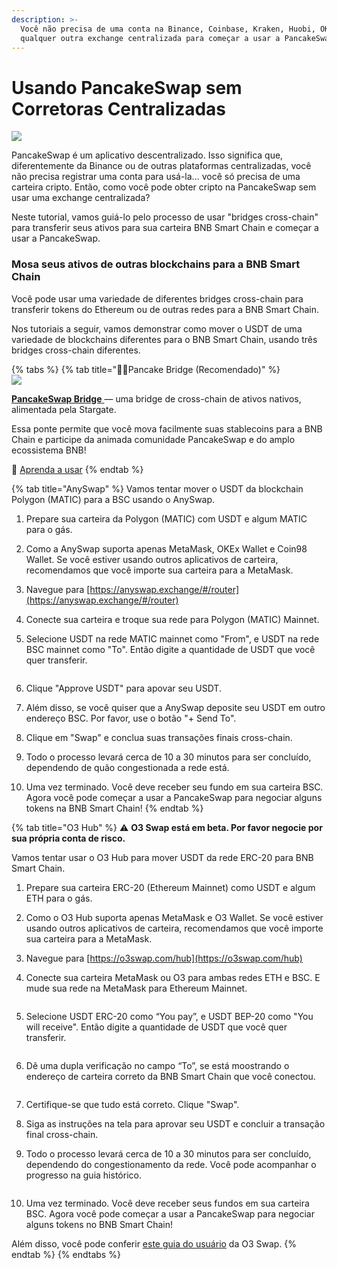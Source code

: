 ```yaml
---
description: >-
  Você não precisa de uma conta na Binance, Coinbase, Kraken, Huobi, OKEx ou
  qualquer outra exchange centralizada para começar a usar a PancakeSwap!
---
```


# Usando PancakeSwap sem Corretoras Centralizadas

![](<../.gitbook/assets/how-to-pancakeswap-without-cex-header (1) (1).png>)

PancakeSwap é um aplicativo descentralizado. Isso significa que, diferentemente da Binance ou de outras plataformas centralizadas, você não precisa registrar uma conta para usá-la... você só precisa de uma carteira cripto. Então, como você pode obter cripto na PancakeSwap sem usar uma exchange centralizada?&#x20;

Neste tutorial, vamos guiá-lo pelo processo de usar "bridges cross-chain" para transferir seus ativos para sua carteira BNB Smart Chain e começar a usar a PancakeSwap.

### **Mosa seus ativos de outras blockchains para a BNB Smart Chain**

Você pode usar uma variedade de diferentes bridges cross-chain para transferir tokens do Ethereum ou de outras redes para a BNB Smart Chain.&#x20;

Nos tutoriais a seguir, vamos demonstrar como mover o USDT de uma variedade de blockchains diferentes para o BNB Smart Chain, usando três bridges cross-chain diferentes.

{% tabs %}
{% tab title="🥞🌉Pancake Bridge (Recomendado)" %}
\
![](<../.gitbook/assets/image (5).png>)

[**PancakeSwap Bridge** ](http://bridge.pancakeswap.finance/)— uma bridge de cross-chain de ativos nativos, alimentada pela Stargate.&#x20;

Essa ponte permite que você mova facilmente suas stablecoins para a BNB Chain e participe da animada comunidade PancakeSwap e do amplo ecossistema BNB!&#x20;

📖 [Aprenda a usar](https://medium.com/pancakeswap/lan%C3%A7amento-da-bridge-da-pancakeswap-uma-parceria-com-a-stargate-e2a38612270b)
{% endtab %}

{% tab title="AnySwap" %}
Vamos tentar mover o USDT da blockchain Polygon (MATIC) para a BSC usando o AnySwap.

1. Prepare sua carteira da Polygon (MATIC) com USDT e algum MATIC para o gás.
2. Como a AnySwap suporta apenas MetaMask, OKEx Wallet e Coin98 Wallet. Se você estiver usando outros aplicativos de carteira, recomendamos que você importe sua carteira para a MetaMask.
3. Navegue para [https://anyswap.exchange/#/router](https://anyswap.exchange/#/router)
4. Conecte sua carteira e troque sua rede para Polygon (MATIC) Mainnet.
5.  Selecione USDT na rede MATIC mainnet como "From", e USDT na rede BSC mainnet como "To". Então digite  a quantidade de USDT que você quer transferir.

    <img src="../.gitbook/assets/MBP3-2021.10.19-055554AM-Google Chrome_AnySwap - Cross Chain Protocol (1).png" alt="" data-size="original">
6. Clique "Approve USDT" para apovar seu USDT.
7. Além disso, se você quiser que a AnySwap deposite seu USDT em outro endereço BSC. Por favor, use o botão "+ Send To".
8. Clique em "Swap" e conclua suas transações finais cross-chain.
9. Todo o processo levará cerca de 10 a 30 minutos para ser concluído, dependendo de quão congestionada a rede está.
10. Uma vez terminado. Você deve receber seu fundo em sua carteira BSC. Agora você pode começar a usar a PancakeSwap para negociar alguns tokens na BNB Smart Chain!
{% endtab %}

{% tab title="O3 Hub" %}
⚠️ **O3 Swap está em beta. Por favor negocie por sua própria conta de risco.**

Vamos tentar usar o O3 Hub para mover USDT da rede ERC-20 para BNB Smart Chain.

1. Prepare sua carteira ERC-20 (Ethereum Mainnet) como USDT e algum ETH para o gás.
2. Como o O3 Hub suporta apenas MetaMask e O3 Wallet. Se você estiver usando outros aplicativos de carteira, recomendamos que você importe sua carteira para a MetaMask.
3. Navegue para [https://o3swap.com/hub](https://o3swap.com/hub)
4.  Conecte sua carteira MetaMask ou O3 para ambas redes ETH e BSC. E mude sua rede na MetaMask para Ethereum Mainnet.

    <img src="../.gitbook/assets/MBP3-2021.10.19-054852AM-Google Chrome_O3swap.png" alt="" data-size="original">
5.  Selecione USDT ERC-20 como “You pay”, e USDT BEP-20 como "You will receive". Então digite a quantidade de  USDT que você quer transferir.

    <img src="../.gitbook/assets/MBP3-2021.10.19-053358AM-Google Chrome_O3swap.png" alt="" data-size="original">
6.  Dê uma dupla verificação no campo “To”, se está moostrando o endereço de carteira correto da BNB Smart Chain que você conectou.

    <img src="../.gitbook/assets/MBP3-2021.10.19-053441AM-Google Chrome_O3swap (1).png" alt="" data-size="original">
7. Certifique-se que tudo está correto. Clique "Swap".
8. Siga as instruções na tela para aprovar seu USDT e concluir a transação final cross-chain.
9.  Todo o processo levará cerca de 10 a 30 minutos para ser concluído, dependendo do congestionamento da rede. Você pode acompanhar o progresso na guia histórico.

    <img src="../.gitbook/assets/MBP3-2021.10.19-054520AM-Google Chrome_O3swap (1).png" alt="" data-size="original">
10. Uma vez terminado. Você deve receber seus fundos em sua carteira BSC. Agora você pode começar a usar a PancakeSwap para negociar alguns tokens no BNB Smart Chain!

Além disso, você pode conferir [este guia do usuário](https://docs.o3swap.com/o3-swap-v1/user-guide/hub#2.-hub-swap) da O3 Swap.
{% endtab %}
{% endtabs %}
